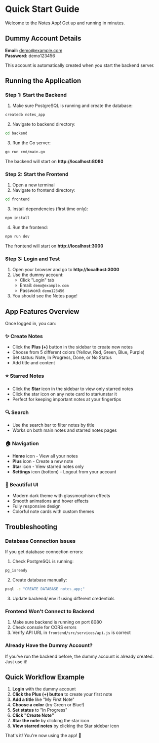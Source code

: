 # Quick Start Guide

Welcome to the Notes App! Get up and running in minutes.

## Dummy Account Details

**Email:** demo@example.com  
**Password:** demo123456

This account is automatically created when you start the backend server.

## Running the Application

### Step 1: Start the Backend

1. Make sure PostgreSQL is running and create the database:
```bash
createdb notes_app
```

2. Navigate to backend directory:
```bash
cd backend
```

3. Run the Go server:
```bash
go run cmd/main.go
```

The backend will start on **http://localhost:8080**

### Step 2: Start the Frontend

1. Open a new terminal
2. Navigate to frontend directory:
```bash
cd frontend
```

3. Install dependencies (first time only):
```bash
npm install
```

4. Run the frontend:
```bash
npm run dev
```

The frontend will start on **http://localhost:3000**

### Step 3: Login and Test

1. Open your browser and go to **http://localhost:3000**
2. Use the dummy account:
   - Click "Login" tab
   - Email: `demo@example.com`
   - Password: `demo123456`
3. You should see the Notes page!

## App Features Overview

Once logged in, you can:

### ✨ **Create Notes**
- Click the **Plus (+)** button in the sidebar to create new notes
- Choose from 5 different colors (Yellow, Red, Green, Blue, Purple)
- Set status: Note, In Progress, Done, or No Status
- Add title and content

### ⭐ **Starred Notes**
- Click the **Star** icon in the sidebar to view only starred notes
- Click the star icon on any note card to star/unstar it
- Perfect for keeping important notes at your fingertips

### 🔍 **Search**
- Use the search bar to filter notes by title
- Works on both main notes and starred notes pages

### 🏠 **Navigation**
- **Home** icon - View all your notes
- **Plus** icon - Create a new note
- **Star** icon - View starred notes only
- **Settings** icon (bottom) - Logout from your account

### 🎨 **Beautiful UI**
- Modern dark theme with glassmorphism effects
- Smooth animations and hover effects
- Fully responsive design
- Colorful note cards with custom themes

## Troubleshooting

### Database Connection Issues

If you get database connection errors:

1. Check PostgreSQL is running:
```bash
pg_isready
```

2. Create database manually:
```bash
psql -c "CREATE DATABASE notes_app;"
```

3. Update backend/.env if using different credentials

### Frontend Won't Connect to Backend

1. Make sure backend is running on port 8080
2. Check console for CORS errors
3. Verify API URL in `frontend/src/services/api.js` is correct

### Already Have the Dummy Account?

If you've run the backend before, the dummy account is already created. Just use it!

## Quick Workflow Example

1. **Login** with the dummy account
2. **Click the Plus (+) button** to create your first note
3. **Add a title** like "My First Note"
4. **Choose a color** (try Green or Blue!)
5. **Set status** to "In Progress"
6. **Click "Create Note"**
7. **Star the note** by clicking the star icon
8. **View starred notes** by clicking the Star sidebar icon

That's it! You're now using the app! 🎉

